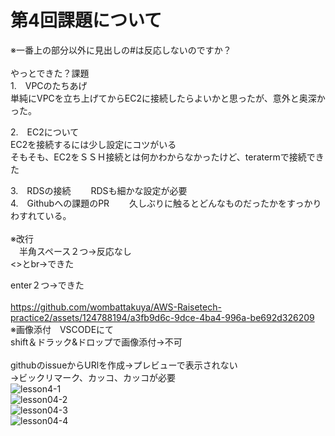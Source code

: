 # 第4回課題について

※一番上の部分以外に見出しの#は反応しないのですか？<br><br>やっとできた？課題<br>  1.　VPCのたちあげ<br>  単純にVPCを立ち上げてからEC2に接続したらよいかと思ったが、意外と奥深かった。

2.　EC2について  <br>  EC2を接続するには少し設定にコツがいる<br>そもそも、EC2をＳＳＨ接続とは何かわからなかったけど、teratermで接続できた

3.　RDSの接続
　　RDSも細かな設定が必要<br>4.　Githubへの課題のPR
　　久しぶりに触るとどんなものだったかをすっかりわすれている。<br><br>※改行<br>　半角スペース２つ→反応なし<br> <>とbr→できた


enter２つ→できた<br><br>
https://github.com/wombattakuya/AWS-Raisetech-practice2/assets/124788194/a3fb9d6c-9dce-4ba4-996a-be692d326209
<br>※画像添付　VSCODEにて<br>shift＆ドラック&ドロップで画像添付→不可<br><br>githubのissueからURlを作成→プレビューで表示されない<br>→ビックリマーク、カッコ、カッコ![]()が必要
<br>![lesson4-1](https://github.com/wombattakuya/AWS-Raisetech-practice2/assets/124788194/5af686ed-d315-4403-8adc-8be186bb8066)<br>![lesson04-2](https://github.com/wombattakuya/AWS-Raisetech-practice2/assets/124788194/2748438c-86f3-4446-86d4-dbd0bede8dc2)<br>![lesson04-3](https://github.com/wombattakuya/AWS-Raisetech-practice2/assets/124788194/ab4e596f-5c55-455e-b10f-fb4445a8f815)<br>![lesson04-4](https://github.com/wombattakuya/AWS-Raisetech-practice2/assets/124788194/8f5e0082-4fe8-48e3-9bb5-6ae612396a4f)
